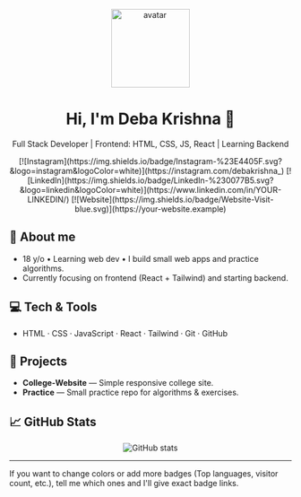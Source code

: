<p align="center">
  <img src="https://github.com/deba-krishna.png" width="140" alt="avatar" />
</p>

<h1 align="center">Hi, I'm Deba Krishna 👋</h1>
<p align="center">Full Stack Developer | Frontend: HTML, CSS, JS, React | Learning Backend</p>

<p align="center">
  <!-- Social badges -->
  [![Instagram](https://img.shields.io/badge/Instagram-%23E4405F.svg?&logo=instagram&logoColor=white)](https://instagram.com/debakrishna_)
  [![LinkedIn](https://img.shields.io/badge/LinkedIn-%230077B5.svg?&logo=linkedin&logoColor=white)](https://www.linkedin.com/in/YOUR-LINKEDIN/)
  [![Website](https://img.shields.io/badge/Website-Visit-blue.svg)](https://your-website.example)
</p>

## 🔭 About me
- 18 y/o • Learning web dev • I build small web apps and practice algorithms.
- Currently focusing on frontend (React + Tailwind) and starting backend.

## 💻 Tech & Tools
- HTML · CSS · JavaScript · React · Tailwind · Git · GitHub

## 📂 Projects
- **College-Website** — Simple responsive college site.  
- **Practice** — Small practice repo for algorithms & exercises.

## 📈 GitHub Stats
<p align="center">
  <img src="https://github-readme-stats.vercel.app/api?username=deba-krishna&show_icons=true&hide_title=true" alt="GitHub stats" />
</p>

---

If you want to change colors or add more badges (Top languages, visitor count, etc.), tell me which ones and I'll give exact badge links.
